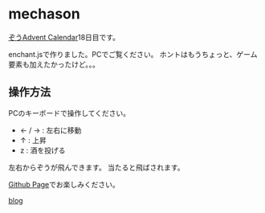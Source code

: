 # mechason

[ぞうAdvent Calendar](http://www.adventar.org/calendars/759"ぞうアドベントカレンダー")18日目です。

enchant.jsで作りました。PCでご覧ください。
ホントはもうちょっと、ゲーム要素も加えたかったけど。。。

## 操作方法

PCのキーボードで操作してください。

- ← / → : 左右に移動
- ↑ : 上昇
- z : 酒を投げる

左右からぞうが飛んできます。
当たると飛ばされます。

[Github Page](http://mismith0227.github.io/mechason/)でお楽しみください。

[blog](http://blog.mismithportfolio.com/web/20151218zou)
